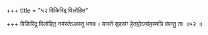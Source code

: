 +++
title = "५२ विकिरिद्र विलोहित"

+++
विकि॑रिद्र॒ विलो॑हित॒ नम॑स्तेऽअस्तु भगवः। यास्ते॑ स॒हस्र॑ꣳ हे॒तयो॒ऽन्य॑म॒स्मन्नि व॑पन्तु॒ ताः ॥५२ ॥